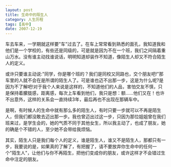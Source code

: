 ```yaml
---
layout: post
title: 生命中的陌生人 
category: 人生历程
tags: [高中]
date: 2007-12-19
---
```

车去车来，一学期就这样要"车"过去了。在车上常常看到熟悉的面孔，我知道我和他们是一个学校的，有些还是同级的，可是就是因为不在一个班，我们之间隔着重山万水。没有谁主动找谁说话，明明知道却装作不知道，像陌生人却又不符合陌生人的定义。
<!-- more -->

或许只要谁主动说:"同学，你是哪个班的？我们是同校又同路也，交个朋友吧!"那车里的人就不会在是所谓的陌生人了。可是谁也迈不出那一步，这是为什么呢?是因为不了解吧!对于我个人来说是这样的，不知道他们的人品，害怕交友不慎，只是保持着朦胧感，距离感，每次上车看到他们，我只是想：额……他们又在！也许不出意外，这样的关系会一直持续3年，最后再也不出现在那辆车中。

是啊，有时候人的生命中就有那么多的陌生人，有时只要一步就可以不再是陌生人，但我们都没敢去迈出那一步。我也曾迈出过这一步，只因为那位姐姐曾在我们班来过，是学生会的，她的气质不同于其他女生，所以我主动了，也成了朋友，她的确是个不错的人，至少她不会带给我烦恼。

其实，陌生人只是我们每个人的定义，谁是陌生人，谁又不是陌生人，那都只有一步，我要说的是，如果真的了解了，有把握了，请不要放弃你生命中的任何一个"陌生人"，让他们与你不再陌生，把他们变成你的朋友，或许这样才不会错过生命中注定的朋友。